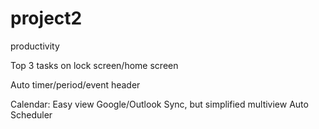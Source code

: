 # project2
productivity


Top 3 tasks on lock screen/home screen

Auto timer/period/event header

Calendar:
Easy view
Google/Outlook Sync, but simplified multiview
Auto Scheduler

